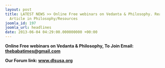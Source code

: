 ```yaml
---
layout: post
title: LATEST NEWS >> Online Free webinars on Vedanta & Philosophy. Read our weekly
  Article in Philosophy/Resources
joomla_id: 197
joomla_url: headlines
date: 2013-06-04 04:29:00.000000000 +00:00
---
```


**Online Free webinars on Vedanta & Philosophy, To Join Email: thebabatimes@gmail.com**

**Our Forum link: www.dlsusa.org**

